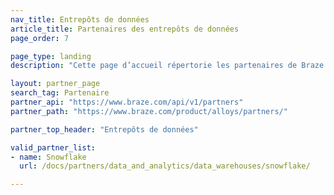 ```yaml
---
nav_title: Entrepôts de données
article_title: Partenaires des entrepôts de données
page_order: 7

page_type: landing
description: "Cette page d’accueil répertorie les partenaires de Braze (Alloys) qui vous aident à utiliser les données issues de vos campagnes de communication."

layout: partner_page
search_tag: Partenaire
partner_api: "https://www.braze.com/api/v1/partners"
partner_path: "https://www.braze.com/product/alloys/partners/"

partner_top_header: "Entrepôts de données"

valid_partner_list:
- name: Snowflake
  url: /docs/partners/data_and_analytics/data_warehouses/snowflake/

---
```

